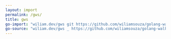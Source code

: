```yaml
---
layout: import
permalink: /gws/
title: gws
go-import: "wiliam.dev/gws git https://github.com/wiliamsouza/golang-walking-skeleton"
go-source: "wiliam.dev/gws _ https://github.com/wiliamsouza/golang-walking-skeleton/tree/main{/dir} https://github.com/wiliamsouza/golang-walking-skeleton/tree/main{/dir}/{file}#L{line}"
---
```

